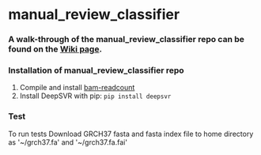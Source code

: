 # manual_review_classifier
### A walk-through of the manual_review_classifier repo can be found on the [Wiki page](https://github.com/griffithlab/manual_review_classifier/wiki). 

### Installation of manual_review_classifier repo

1) Compile and install [bam-readcount](https://github.com/genome/bam-readcount#build-instructions)
2) Install DeepSVR with pip:  `pip install deepsvr`

### Test

To run tests Download GRCH37 fasta and fasta index file to home directory as 
'\~/grch37.fa' and '\~/grch37.fa.fai'
